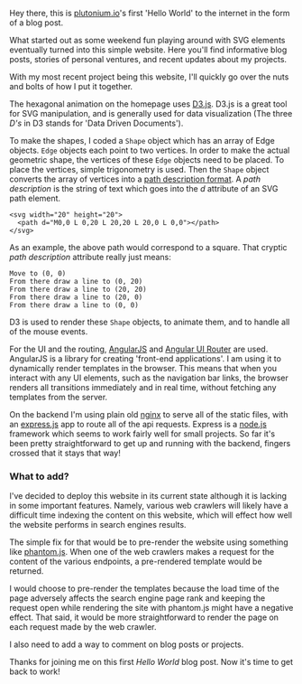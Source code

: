 Hey there, this is [plutonium.io](http://plutonium.io)'s first 'Hello World' to the internet in the form of a blog post.  

What started out as some weekend fun playing around with SVG elements eventually turned into this simple website.  Here you'll find informative blog posts, stories of personal ventures, and recent updates about my projects.  

With my most recent project being this website, I'll quickly go over the nuts and bolts of how I put it together.

The hexagonal animation on the homepage uses [D3.js](http://d3js.org/).  D3.js is a great tool for SVG manipulation, and is generally used for data visualization (The three *D's* in D3 stands for 'Data Driven Documents').

To make the shapes, I coded a `Shape` object which has an array of Edge objects.  `Edge` objects each point to two vertices.  In order to make the actual geometric shape, the vertices of these `Edge` objects need to be placed.  To place the vertices, simple trigonometry is used.  Then the `Shape` object converts the array of vertices into a [path description format](https://developer.mozilla.org/en-US/docs/Web/SVG/Attribute/d).  A *path description* is the string of text which goes into the *d* attribute of an SVG path element.

    <svg width="20" height="20">
      <path d="M0,0 L 0,20 L 20,20 L 20,0 L 0,0"></path>
    </svg>

As an example, the above path would correspond to a square.  That cryptic *path description* attribute really just means:

    Move to (0, 0)
    From there draw a line to (0, 20)
    From there draw a line to (20, 20)
    From there draw a line to (20, 0)
    From there draw a line to (0, 0)


D3 is used to render these `Shape` objects, to animate them, and to handle all of the mouse events.

For the UI and the routing, [AngularJS](https://angularjs.org) and [Angular UI Router](https://github.com/angular-ui/ui-router) are used.  AngularJS is a library for creating 'front-end applications'.  I am using it to dynamically render templates in the browser.  This means that when you interact with any UI elements, such as the navigation bar links, the browser renders all transitions immediately and in real time, without fetching any templates from the server.

On the backend I'm using plain old [nginx](http://nginx.org/) to serve all of the static files, with an [express.js](http://expressjs.com) app to route all of the api requests.  Express is a [node.js](https://nodejs.org/) framework which seems to work fairly well for small projects.  So far it's been pretty straightforward to get up and running with the backend, fingers crossed that it stays that way!

### What to add?
I've decided to deploy this website in its current state although it is lacking in some important features.  Namely, various web crawlers will likely have a difficult time indexing the content on this website, which will effect how well the website performs in search engines results.

The simple fix for that would be to pre-render the website using something like [phantom.js](http://phantomjs.org/).  When one of the web crawlers makes a request for the content of the various endpoints, a pre-rendered template would be returned.

I would choose to pre-render the templates because the load time of the page adversely affects the search engine page rank and keeping the request open while rendering the site with phantom.js might have a negative effect.  That said, it would be more straightforward to render the page on each request made by the web crawler.

I also need to add a way to comment on blog posts or projects.

Thanks for joining me on this first *Hello World* blog post.  Now it's time to get back to work!
